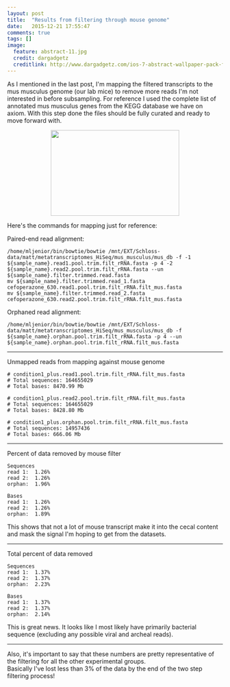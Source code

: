 ```yaml
---
layout: post
title:  "Results from filtering through mouse genome"
date:   2015-12-21 17:55:47
comments: true
tags: []
image:
  feature: abstract-11.jpg
  credit: dargadgetz
  creditlink: http://www.dargadgetz.com/ios-7-abstract-wallpaper-pack-for-iphone-5-and-ipod-touch-retina/
---
```


As I mentioned in the last post, I'm mapping the filtered transcripts to the mus musculus genome (our lab mice) to remove more reads I'm not 
interested in before subsampling.  For reference I used the complete list of annotated mus musculus genes from the KEGG 
database we have on axiom.  With this step done the files should be fully curated and ready to move forward with.

<div style="text-align:center"><img src ="http://the-gist.org/wp-content/uploads/2014/06/800px-Lab_mouse_mg_3276.jpg" width="300" height="200" /></div>

Here's the commands for mapping just for reference:

Paired-end read alignment:

	/home/mljenior/bin/bowtie/bowtie /mnt/EXT/Schloss-data/matt/metatranscriptomes_HiSeq/mus_musculus/mus_db -f -1 ${sample_name}.read1.pool.trim.filt_rRNA.fasta -p 4 -2 ${sample_name}.read2.pool.trim.filt_rRNA.fasta --un ${sample_name}.filter.trimmed.read.fasta
	mv ${sample_name}.filter.trimmed.read_1.fasta cefoperazone_630.read1.pool.trim.filt_rRNA.filt_mus.fasta
	mv ${sample_name}.filter.trimmed.read_2.fasta cefoperazone_630.read2.pool.trim.filt_rRNA.filt_mus.fasta

Orphaned read alignment:

	/home/mljenior/bin/bowtie/bowtie /mnt/EXT/Schloss-data/matt/metatranscriptomes_HiSeq/mus_musculus/mus_db -f ${sample_name}.orphan.pool.trim.filt_rRNA.fasta -p 4 --un ${sample_name}.orphan.pool.trim.filt_rRNA.filt_mus.fasta

---------------------------------------

Unmapped reads from mapping against mouse genome

	# condition1_plus.read1.pool.trim.filt_rRNA.filt_mus.fasta
	# Total sequences: 164655029
	# Total bases: 8470.99 Mb
	
	# condition1_plus.read2.pool.trim.filt_rRNA.filt_mus.fasta
	# Total sequences: 164655029
	# Total bases: 8428.80 Mb

	# condition1_plus.orphan.pool.trim.filt_rRNA.filt_mus.fasta
	# Total sequences: 14957436
	# Total bases: 666.06 Mb

---------------------------------------

Percent of data removed by mouse filter

	Sequences
	read 1:  1.26%
	read 2:  1.26%
	orphan:  1.96%

	Bases
	read 1:  1.26%
	read 2:  1.26%
	orphan:  1.89%

This shows that not a lot of mouse transcript make it into the cecal content and mask the signal I'm hoping to get 
from the datasets.

---------------------------------------

Total percent of data removed

	Sequences
	read 1:  1.37%
	read 2:  1.37%
	orphan:  2.23%

	Bases
	read 1:  1.37%
	read 2:  1.37%
	orphan:  2.14%

This is great news.  It looks like I most likely have primarily bacterial sequence (excluding any possible viral and archeal reads).  

---------------------------------------


Also, it's important to say that these numbers are pretty representative of the filtering for all the other experimental groups.  
Basically I've lost less than 3% of the data by the end of the two step filtering process!

